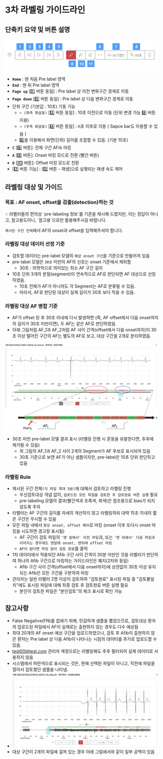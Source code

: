 # 3차 라벨링 가이드라인

## **단축키 요약 및 버튼 설명**

![Untitled](README/Untitled.png)

- **`Home`** : 맨 처음 Pre label 영역
- **`End`** : 맨 뒤 Pre label 영역
- **`Page up`** [1️⃣ 버튼 동일] : Pre label 상 이전 변화구간 경계로 이동
- **`Page down`** [5️⃣ 버튼 동일] : Pre label 상 다음 변화구간 경계로 이동
- 단위 구간 (기본값 : 10초) 기동 기능
    - `← (좌측 화살표)` [2️⃣ 버튼 동일]
          : 10초 이전으로 이동 (단위 변경 가능 8️⃣ 버튼 이용)
    - `→ (우측 화살표)` [4️⃣ 버튼 동일] 
           : n초 이후로 이동 ( Sapce bar도 이용할 수 있음 )
    - 8️⃣을 이용해서 화면(단위) 길이를 조절할 수 있음. (기본 10초)
- **`C`** [6️⃣ 버튼]: 전체 구간 AFib 마킹
- **`A`** [9️⃣ 버튼]: Onset 마킹 모드로 전환 (빨간 버튼)
- **`D`** [🔟 버튼]: Offset 마킹 모드로 전환
- [7️⃣ 버튼 기능] : [3️⃣ 버튼 - 재생]으로 실행되는 재생 속도 제어

## **라벨링 대상 및 가이드**

### 목표 : AF onset, offset을 검출(detection)하는 것

<aside>
💡 라벨러들의 편의상 `pre-labeling 정보`를 기준을 제시해 드렸지만,  
이는 정답이 아니고, 참고용도이니, `참고용`으로만 활용해주시길 바랍니다.

`제시된 구간 전체`에서 AF의 onset과 offset을 입력해주셔야 합니다.

</aside>

### 라벨링 대상 데이터 선정 기준

- 검토할 데이터는 pre-label 모델의 `예상 onset 구간`을 기준으로 만들어져 있음
- pre-label 모델은 `30초` 미만의 AF의 신호는 onset 기준에서 제외함
    - 30초 : 의학적으로 의미있는 최소 AF 구간 길이
- 10초 단위 3개의 분절(segment)이 연속적으로 AF로 판단되면 AF 대상으로 선정하였음.
    - 10초 전체가 AF가 아니어도 각 Segment는 AF로 분류될 수 있음.
    - 따라서, AF로 판단된 대상이 실제 길이가 30초 보다 작을 수 있음.

### 라벨링 대상 AF 병합 기준

- AF가 offset 된 후 30초 이내에 다시 발생하면 (즉, AF offset에서 다음 onset까지의 길이가 30초 미만이면), 두 AF는 같은 AF로 판단하였음.
- 아래 그림처럼 AF_1과 AF_2처럼 AF 사이 간격(offset에서 다음 onset까지)이
30초 이상 떨어진 구간의 AF는 별도의 AF로 보고, 대상 구간을 2개로 분리하였음.

![image.png](README/image.png)

- 30초 미만 pre-label 모델 결과 표시 (라벨링 진행 시 혼동을 유발한다면, 추후에 제거될 수 있음)
    - 위 그림의 AF_1과 AF_2 사이 2개의 Segment가 AF 후보로 표시되어 있음
    - 30초 기준으로 보면 AF가 아닌 샘플이지만, pre-label은 10초 단위 판단하고 있음

### 라벨링 Rule

- 제시된 구간 전체`(각 파일 최대 5분)`에 대해서 검토하고 라벨링 진행
    - 우선검토대상 개념 없이, `업로드된 모든 파일을 검토한 후 검토완료 버튼 실행` 필요
    - pre-labeling 모델의 결과(빨간색과 초록색, 회색)은 참조용으로 bias가 되지 않도록 주의
- 라벨러는 AF 구간의 길이를 자세히 계산하지 않고 라벨링하되 대략 15초 이내의 짧은 구간은 무시할 수 있음
- 모든 파일 내에서 `항상 onset, offset 페어`로 마킹 (onset 이후 또다시 onset 마킹을 시도하면 경고창 표시됨)
    - AF 구간이 검토 파일의 `'맨 앞에서' 이전 파일`과, 또는 `'맨 뒤에서' 다음 파일과 이어지는 경우에도 맨앞에 onset, 맨뒤에 offset 마킹`
    - `AF이 없다면 마킹 없이 검토 완료`를 클릭
- 1차 데이터에서 적용되던 Afib 구간 사이 간격이 30분 미만인 것을 라벨러가 판단하여 하나의 Afib 구간으로 마킹하는 가이드라인은 폐지(2차와 동일)
    - Afib 구간 사이 간격(offset에서 다음 onset까지)에 상관없이 30초 이상 유지되는 Afib은 모든 구간을 구분하여 마킹
- 관리자는 일반 라벨러 2명 이상이 검토하여 "검토완료" 표시된 파일 중 "검토불일치"에도 표시된 파일에 대해 최종 검토 후 검토완료 버튼 실행 필요
    - 본인이 검토한 파일은 "본인검토"의 체크 표시로 확인 가능

## **참고사항**

- False Negative(FN)를 없애기 위해, 민감하게 샘플을 뽑았으므로, 검토대상 환자의 업로드된 파일에서 AF이 실제로는 출현하지 않는 경우도 다수 예상됨
- 최대 20개의 AF onset  예상 구간을 업로드하였으나, 검토 후 Afib이 출현하지 않은 환자는 Pre label 상 다음 Afib이 나타나는 시점의 데이터를 추가로 업로드할 수 있음.
- [test00@test.com](mailto:test00@test.com) 관리자 계정으로는 라벨링해도 추후 필터되어 실제 데이터로 사용하지 않음
- 시스템에서 파란색으로 표시되는 것은, 현재 선택된 파일이 아니고, 직전에 파일을 열어서 검토했던 샘플을 나타냄.
- ![Untitled](README/Untitled1.png)
- 대상 구간이 2개의 파일에 걸쳐 있는 경우 아래 그림에서와 같이 일부 공백이 있음

